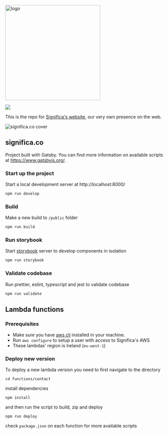 <a href="https://significa.co"><img src="https://user-images.githubusercontent.com/4838076/70076649-20d29b00-15f7-11ea-9379-e2fa1889a525.png" alt="logo" width="300px"></a>

![](https://github.com/significa/significa.co/workflows/Deploy%20to%20Production/badge.svg)

This is the repo for [Significa's website](https://significa.co/), our very own presence on the web.

![significa.co cover](https://user-images.githubusercontent.com/5202712/71517795-96085780-28a7-11ea-8a6b-ee9b402d6ac4.png)

## significa.co

Project built with Gatsby. You can find more information on available scripts at https://www.gatsbyjs.org/.

### Start up the project

Start a local development server at http://localhost:8000/

```sh
npm run develop
```

### Build

Make a new build to `/public` folder

```sh
npm run build
```

### Run storybook

Start [storybook](https://storybook.js.org/) server to develop components in isolation

```sh
npm run storybook
```

### Validate codebase

Run prettier, eslint, typescript and jest to validate codebase

```sh
npm run validate
```

## Lambda functions

### Prerequisites

- Make sure you have [aws cli](https://aws.amazon.com/cli/) installed in your machine.
- Run `aws configure` to setup a user with access to Significa's AWS
- These lambdas' region is Ireland (`eu-west-1`)

### Deploy new version

To deploy a new lambda version you need to first navigate to the directory

```
cd functions/contact
```

install dependencies

```
npm install
```

and then run the script to build, zip and deploy

```
npm run deploy
```

check `package.json` on each function for more available scripts
